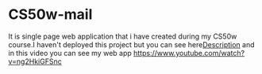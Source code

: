 # CS50w-mail
It is single page web application that i have created during my CS50w course.I haven't deployed this project but you can see here<a href="https://cs50.harvard.edu/web/2020/projects/3/mail/">Description</a>
and in this video you can see my web app https://www.youtube.com/watch?v=ng2HkiGFSnc
